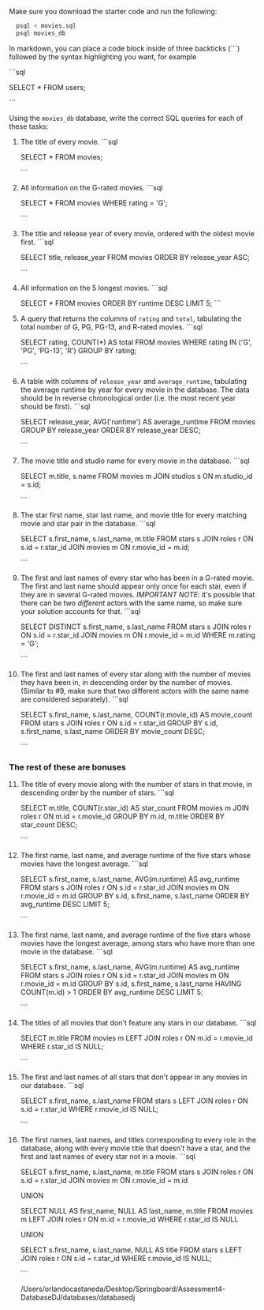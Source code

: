 Make sure you download the starter code and run the following:

```sh
  psql < movies.sql
  psql movies_db
```

In markdown, you can place a code block inside of three backticks (```) followed by the syntax highlighting you want, for example

\```sql

SELECT \* FROM users;

\```

Using the `movies_db` database, write the correct SQL queries for each of these tasks:

1.  The title of every movie.
    \```sql

    SELECT * FROM movies;

    \```

2.  All information on the G-rated movies.
    \```sql

    SELECT * FROM movies WHERE rating = 'G';

    \```

3.  The title and release year of every movie, ordered with the
    oldest movie first.
    \```sql

    SELECT title, release_year FROM movies ORDER BY release_year ASC;

    \```
    
4.  All information on the 5 longest movies.
    \```sql

    SELECT * FROM movies ORDER BY runtime DESC LIMIT 5;
    \```

5.  A query that returns the columns of `rating` and `total`, tabulating the
    total number of G, PG, PG-13, and R-rated movies.
    \```sql

    SELECT rating, COUNT(*) AS total FROM movies WHERE rating IN ('G', 'PG', 'PG-13', 'R') GROUP BY rating;

    \```

6.  A table with columns of `release_year` and `average_runtime`,
    tabulating the average runtime by year for every movie in the database. The data should be in reverse chronological order (i.e. the most recent year should be first).
    \```sql

    SELECT release_year, AVG('runtime') AS average_runtime FROM movies GROUP BY release_year ORDER BY release_year DESC;

    \```

7.  The movie title and studio name for every movie in the
    database.
    \```sql

    SELECT m.title, s.name FROM movies m JOIN studios s ON m.studio_id = s.id;

    \```

8.  The star first name, star last name, and movie title for every
    matching movie and star pair in the database.
    \```sql

    SELECT s.first_name, s.last_name, m.title
    FROM stars s
    JOIN roles r ON s.id = r.star_id
    JOIN movies m ON r.movie_id = m.id;

    \```

9.  The first and last names of every star who has been in a G-rated movie. The first and last name should appear only once for each star, even if they are in several G-rated movies. *IMPORTANT NOTE*: it's possible that there can be two *different* actors with the same name, so make sure your solution accounts for that.
    \```sql

    SELECT DISTINCT s.first_name, s.last_name 
    FROM stars s 
    JOIN roles r ON s.id = r.star_id
    JOIN movies m ON r.movie_id = m.id
    WHERE m.rating = 'G';

    \```    

10. The first and last names of every star along with the number
    of movies they have been in, in descending order by the number of movies. (Similar to #9, make sure
    that two different actors with the same name are considered separately).
    \```sql

    SELECT s.first_name, s.last_name, COUNT(r.movie_id) AS movie_count
    FROM stars s
    JOIN roles r ON s.id = r.star_id
    GROUP BY s.id, s.first_name, s.last_name
    ORDER BY movie_count DESC;


    \```

### The rest of these are bonuses

11. The title of every movie along with the number of stars in
    that movie, in descending order by the number of stars.
    \```sql

    SELECT m.title, COUNT(r.star_id) AS star_count
    FROM movies m
    JOIN roles r ON m.id = r.movie_id
    GROUP BY m.id, m.title
    ORDER BY star_count DESC;

    \```

12. The first name, last name, and average runtime of the five
    stars whose movies have the longest average.
    \```sql

    SELECT s.first_name, s.last_name, AVG(m.runtime) AS avg_runtime
    FROM stars s
    JOIN roles r ON s.id = r.star_id
    JOIN movies m ON r.movie_id = m.id
    GROUP BY s.id, s.first_name, s.last_name
    ORDER BY avg_runtime DESC
    LIMIT 5;

    \```

13. The first name, last name, and average runtime of the five
    stars whose movies have the longest average, among stars who have more than one movie in the database.
    \```sql

    SELECT s.first_name, s.last_name, AVG(m.runtime) AS avg_runtime
    FROM stars s
    JOIN roles r ON s.id = r.star_id
    JOIN movies m ON r.movie_id = m.id
    GROUP BY s.id, s.first_name, s.last_name
    HAVING COUNT(m.id) > 1
    ORDER BY avg_runtime DESC
    LIMIT 5;


    \```

14. The titles of all movies that don't feature any stars in our
    database.
    \```sql

    SELECT m.title
    FROM movies m
    LEFT JOIN roles r ON m.id = r.movie_id
    WHERE r.star_id IS NULL;

    \```

15. The first and last names of all stars that don't appear in any movies in our database.
    \```sql

    SELECT s.first_name, s.last_name
    FROM stars s
    LEFT JOIN roles r ON s.id = r.star_id
    WHERE r.movie_id IS NULL;    

    \```

16. The first names, last names, and titles corresponding to every
    role in the database, along with every movie title that doesn't have a star, and the first and last names of every star not in a movie.
    \```sql

    SELECT s.first_name, s.last_name, m.title
    FROM stars s
    JOIN roles r ON s.id = r.star_id
    JOIN movies m ON r.movie_id = m.id

    UNION

    SELECT NULL AS first_name, NULL AS last_name, m.title
    FROM movies m
    LEFT JOIN roles r ON m.id = r.movie_id
    WHERE r.star_id IS NULL

    UNION

    SELECT s.first_name, s.last_name, NULL AS title
    FROM stars s
    LEFT JOIN roles r ON s.id = r.star_id
    WHERE r.movie_id IS NULL;

    \```

    /Users/orlandocastaneda/Desktop/Springboard/Assessment4-DatabaseDJ/databases/databasedj